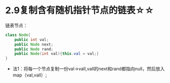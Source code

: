 # 2.9复制含有随机指针节点的链表☆☆
链表节点：
```java
class Node{
    public int val;
    public Node next;
    public Node rand;
    public Node(int val){this.val = val;}
}
```
- 法1：将每一个节点复制一份val->vall,vall的next和rand都指向null，然后放入map（val,vall）;
````java

````